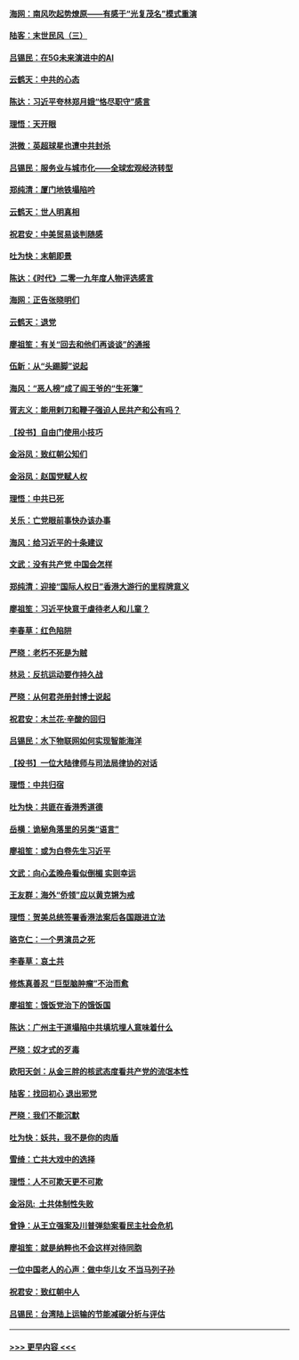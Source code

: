 #### [海网：南风吹起势燎原——有感于“光复茂名”模式重演](../pages/nsc993/n11732308.md?t=12200233) 
#### [陆客：末世民风（三）](../pages/nsc993/n11732211.md?t=12200233) 
#### [吕锡民：在5G未来演进中的AI](../pages/nsc993/n11730010.md?t=12200233) 
#### [云鹤天：中共的心态](../pages/nsc993/n11729906.md?t=12200233) 
#### [陈达：习近平夸林郑月娥“恪尽职守”感言](../pages/nsc993/n11729881.md?t=12200233) 
#### [理悟：天开眼](../pages/nsc993/n11729699.md?t=12200233) 
#### [洪微：英超球星也遭中共封杀](../pages/nsc993/n11727243.md?t=12200233) 
#### [吕锡民：服务业与城市化——全球宏观经济转型](../pages/nsc993/n11725845.md?t=12200233) 
#### [郑纯清：厦门地铁塌陷吟](../pages/nsc993/n11725813.md?t=12200233) 
#### [云鹤天：世人明真相](../pages/nsc993/n11725621.md?t=12200233) 
#### [祝君安：中美贸易谈判随感](../pages/nsc993/n11725609.md?t=12200233) 
#### [吐为快：末朝即景](../pages/nsc993/n11723365.md?t=12200233) 
#### [陈达：《时代》二零一九年度人物评选感言](../pages/nsc993/n11723337.md?t=12200233) 
#### [海网：正告张晓明们](../pages/nsc993/n11723228.md?t=12200233) 
#### [云鹤天：退党](../pages/nsc993/n11723056.md?t=12200233) 
#### [廖祖笙：有关“回去和他们再谈谈”的通报](../pages/nsc993/n11722442.md?t=12200233) 
#### [伍新：从“头踢脚”说起](../pages/nsc993/n11722429.md?t=12200233) 
#### [海风：“恶人榜”成了阎王爷的“生死簿”](../pages/nsc993/n11722272.md?t=12200233) 
#### [胥志义：能用剌刀和鞭子强迫人民共产和公有吗？](../pages/nsc993/n11720569.md?t=12200233) 
#### [【投书】自由门使用小技巧](../pages/nsc993/n11720180.md?t=12200233) 
#### [金浴凤：致红朝公知们](../pages/nsc993/n11720563.md?t=12200233) 
#### [金浴凤：赵国党赋人权](../pages/nsc993/n11720533.md?t=12200233) 
#### [理悟：中共已死](../pages/nsc993/n11720233.md?t=12200233) 
#### [关乐：亡党眼前事快办该办事](../pages/nsc993/n11719160.md?t=12200233) 
#### [海风：给习近平的十条建议](../pages/nsc993/n11717616.md?t=12200233) 
#### [文武：没有共产党 中国会怎样](../pages/nsc993/n11717584.md?t=12200233) 
#### [郑纯清：迎接“国际人权日”香港大游行的里程牌意义](../pages/nsc993/n11717417.md?t=12200233) 
#### [廖祖笙：习近平快意于虐待老人和儿童？](../pages/nsc993/n11715313.md?t=12200233) 
#### [李春草：红色陷阱](../pages/nsc993/n11715029.md?t=12200233) 
#### [严晓：老朽不死是为贼](../pages/nsc993/n11712910.md?t=12200233) 
#### [林忌：反抗运动要作持久战](../pages/nsc993/n11712623.md?t=12200233) 
#### [严晓：从何君尧册封博士说起](../pages/nsc993/n11712465.md?t=12200233) 
#### [祝君安：木兰花·辛酸的回归](../pages/nsc993/n11712381.md?t=12200233) 
#### [吕锡民：水下物联网如何实现智能海洋](../pages/nsc993/n11711158.md?t=12200233) 
#### [【投书】一位大陆律师与司法局律协的对话](../pages/nsc993/n11709675.md?t=12200233) 
#### [理悟：中共归宿](../pages/nsc993/n11710059.md?t=12200233) 
#### [吐为快：共匪在香港秀道德](../pages/nsc993/n11709979.md?t=12200233) 
#### [岳横：诡秘角落里的另类“语言”](../pages/nsc993/n11709792.md?t=12200233) 
#### [廖祖笙：或为白卷先生习近平](../pages/nsc993/n11708330.md?t=12200233) 
#### [文武：向心孟晚舟看似倒楣 实则幸运](../pages/nsc993/n11708236.md?t=12200233) 
#### [王友群：海外“侨领”应以黄克锵为戒](../pages/nsc993/n11706176.md?t=12200233) 
#### [理悟：贺美总统签署香港法案后各国跟进立法](../pages/nsc993/n11706853.md?t=12200233) 
#### [骆克仁：一个男演员之死](../pages/nsc993/n11706677.md?t=12200233) 
#### [李春草：哀土共](../pages/nsc993/n11706255.md?t=12200233) 
#### [修炼真善忍 “巨型脑肿瘤”不治而愈](../pages/nsc993/n11705340.md?t=12200233) 
#### [廖祖笙：饿饭党治下的饿饭国](../pages/nsc993/n11705085.md?t=12200233) 
#### [陈达：广州主干道塌陷中共填坑埋人意味着什么](../pages/nsc993/n11705046.md?t=12200233) 
#### [严晓：奴才式的歹毒](../pages/nsc993/n11704826.md?t=12200233) 
#### [欧阳天剑：从金三胖的核武态度看共产党的流氓本性](../pages/nsc993/n11702238.md?t=12200233) 
#### [陆客：找回初心 退出邪党](../pages/nsc993/n11702213.md?t=12200233) 
#### [严晓：我们不能沉默](../pages/nsc993/n11702110.md?t=12200233) 
#### [吐为快：妖共，我不是你的肉盾](../pages/nsc993/n11701366.md?t=12200233) 
#### [雪绮：亡共大戏中的选择](../pages/nsc993/n11699922.md?t=12200233) 
#### [理悟：人不可欺天更不可欺](../pages/nsc993/n11699657.md?t=12200233) 
#### [金浴凤:  土共体制性失败](../pages/nsc993/n11699361.md?t=12200233) 
#### [曾铮：从王立强案及川普弹劾案看民主社会危机](../pages/nsc993/n11699318.md?t=12200233) 
#### [廖祖笙：就是纳粹也不会这样对待同胞](../pages/nsc993/n11697658.md?t=12200233) 
#### [一位中国老人的心声：做中华儿女 不当马列子孙](../pages/nsc993/n11697525.md?t=12200233) 
#### [祝君安：致红朝中人](../pages/nsc993/n11697518.md?t=12200233) 
#### [吕锡民：台湾陆上运输的节能减碳分析与评估](../pages/nsc993/n11694983.md?t=12200233) 

----
#### [ >>> 更早内容 <<< ](../indexes/nsc993-earlier.md)
